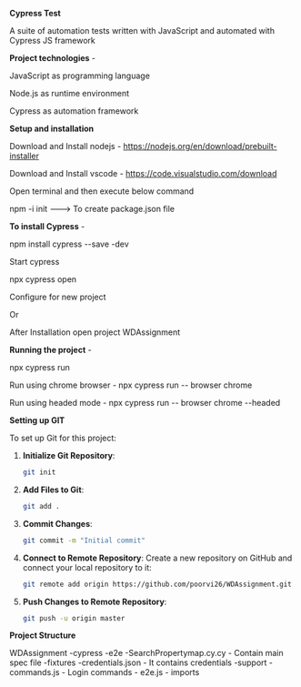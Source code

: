 **Cypress Test**

A suite of automation tests written with JavaScript and automated with Cypress JS framework

**Project technologies** -

JavaScript as programming language

Node.js as runtime environment

Cypress as automation framework

**Setup and installation**

Download and Install nodejs - https://nodejs.org/en/download/prebuilt-installer

Download and Install vscode - https://code.visualstudio.com/download

Open terminal and then execute below command

npm -i init ---> To create package.json file

**To install Cypress** - 

npm install cypress --save -dev

Start cypress

npx cypress open

Configure for new project

Or

After Installation open project WDAssignment

**Running the project** -

npx cypress run

Run using chrome browser - npx cypress run -- browser chrome

Run using headed mode - npx cypress run -- browser chrome --headed

**Setting up GIT**

To set up Git for this project:

1. **Initialize Git Repository**:
    ```bash
    git init
    ```
2. **Add Files to Git**:
    ```bash
    git add .
    ```

3. **Commit Changes**:
    ```bash
    git commit -m "Initial commit"
    ```

4. **Connect to Remote Repository**:
    Create a new repository on GitHub and connect your local repository to it:
    ```bash
    git remote add origin https://github.com/poorvi26/WDAssignment.git
    ```

5. **Push Changes to Remote Repository**:
    ```bash
    git push -u origin master
    ```


**Project Structure**

WDAssignment
   -cypress
    -e2e
      -SearchPropertymap.cy.cy - Contain main spec file 
    -fixtures
      -credentials.json - It contains credentials
    -support
      - commands.js - Login commands
      - e2e.js - imports
    
